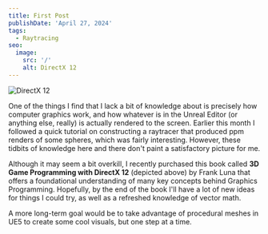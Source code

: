 ```yaml
---
title: First Post
publishDate: 'April 27, 2024'
tags:
  - Raytracing
seo:
  image:
    src: '/'
    alt: DirectX 12
---
```


![DirectX 12](/directx12.jpg)

One of the things I find that I lack a bit of knowledge about is precisely how computer graphics work, and how whatever is in the Unreal Editor (or anything else, really) is actually rendered to the screen. Earlier this month I followed a quick tutorial on constructing a raytracer that produced ppm renders of some spheres, which was fairly interesting. However, these tidbits of knowledge here and there don't paint a satisfactory picture for me.

Although it may seem a bit overkill, I recently purchased this book called **3D Game Programming with DirectX 12** (depicted above) by Frank Luna that offers a foundational understanding of many key concepts behind Graphics Programming. Hopefully, by the end of the book I'll have a lot of new ideas for things I could try, as well as a refreshed knowledge of vector math.

A more long-term goal would be to take advantage of procedural meshes in UE5 to create some cool visuals, but one step at a time.